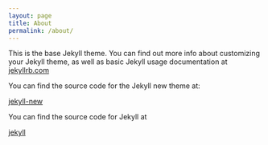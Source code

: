 ```yaml
---
layout: page
title: About
permalink: /about/
---
```


This is the base Jekyll theme. You can find out more info about customizing your Jekyll theme, as well as basic Jekyll usage documentation at [jekyllrb.com](http://jekyllrb.com/)

You can find the source code for the Jekyll new theme at:
<!-- include icon-github.html username="jglovier"  /-->
[jekyll-new](https://github.com/jglovier/jekyll-new)

You can find the source code for Jekyll at
<!-- include icon-github.html username="jekyll"  /-->
[jekyll](https://github.com/jekyll/jekyll)

